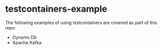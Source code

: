 # testcontainers-example

The following examples of using testcontainers are covered as part of this repo:
* Dynamo Db
* Apache Kafka
